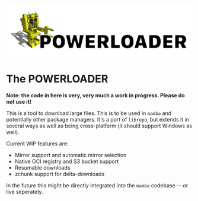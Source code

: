 ![](docs/assets/logo.png)

# The POWERLOADER

**Note: the code in here is very, very much a work in progress. Please do not use it!**

This is a tool to download large files. This is to be used in `mamba` and potentially other package managers. It's a port of `librepo`, but extends it in several ways as well as being cross-platform (it should support Windows as well).

Current WIP features are:

- Mirror support and automatic mirror selection
- Native OCI registry and S3 bucket support
- Resumable downloads
- zchunk support for delta-downloads

In the future this might be directly integrated into the `mamba` codebase -- or live seperately.
